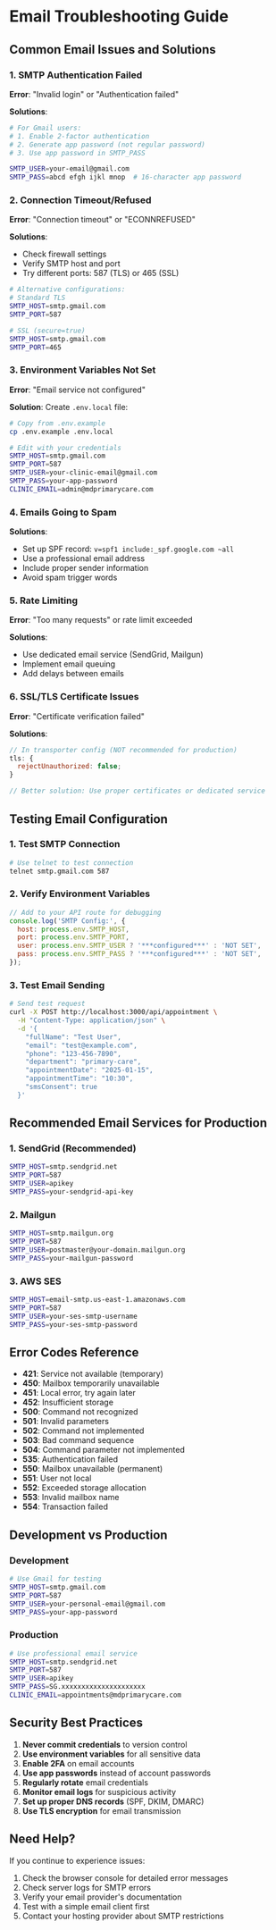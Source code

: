 # Email Troubleshooting Guide

## Common Email Issues and Solutions

### 1. SMTP Authentication Failed

**Error**: "Invalid login" or "Authentication failed"

**Solutions**:

```bash
# For Gmail users:
# 1. Enable 2-factor authentication
# 2. Generate app password (not regular password)
# 3. Use app password in SMTP_PASS

SMTP_USER=your-email@gmail.com
SMTP_PASS=abcd efgh ijkl mnop  # 16-character app password
```

### 2. Connection Timeout/Refused

**Error**: "Connection timeout" or "ECONNREFUSED"

**Solutions**:

- Check firewall settings
- Verify SMTP host and port
- Try different ports: 587 (TLS) or 465 (SSL)

```bash
# Alternative configurations:
# Standard TLS
SMTP_HOST=smtp.gmail.com
SMTP_PORT=587

# SSL (secure=true)
SMTP_HOST=smtp.gmail.com
SMTP_PORT=465
```

### 3. Environment Variables Not Set

**Error**: "Email service not configured"

**Solution**: Create `.env.local` file:

```bash
# Copy from .env.example
cp .env.example .env.local

# Edit with your credentials
SMTP_HOST=smtp.gmail.com
SMTP_PORT=587
SMTP_USER=your-clinic-email@gmail.com
SMTP_PASS=your-app-password
CLINIC_EMAIL=admin@mdprimarycare.com
```

### 4. Emails Going to Spam

**Solutions**:

- Set up SPF record: `v=spf1 include:_spf.google.com ~all`
- Use a professional email address
- Include proper sender information
- Avoid spam trigger words

### 5. Rate Limiting

**Error**: "Too many requests" or rate limit exceeded

**Solutions**:

- Use dedicated email service (SendGrid, Mailgun)
- Implement email queuing
- Add delays between emails

### 6. SSL/TLS Certificate Issues

**Error**: "Certificate verification failed"

**Solutions**:

```javascript
// In transporter config (NOT recommended for production)
tls: {
  rejectUnauthorized: false;
}

// Better solution: Use proper certificates or dedicated service
```

## Testing Email Configuration

### 1. Test SMTP Connection

```bash
# Use telnet to test connection
telnet smtp.gmail.com 587
```

### 2. Verify Environment Variables

```javascript
// Add to your API route for debugging
console.log('SMTP Config:', {
  host: process.env.SMTP_HOST,
  port: process.env.SMTP_PORT,
  user: process.env.SMTP_USER ? '***configured***' : 'NOT SET',
  pass: process.env.SMTP_PASS ? '***configured***' : 'NOT SET',
});
```

### 3. Test Email Sending

```bash
# Send test request
curl -X POST http://localhost:3000/api/appointment \
  -H "Content-Type: application/json" \
  -d '{
    "fullName": "Test User",
    "email": "test@example.com",
    "phone": "123-456-7890",
    "department": "primary-care",
    "appointmentDate": "2025-01-15",
    "appointmentTime": "10:30",
    "smsConsent": true
  }'
```

## Recommended Email Services for Production

### 1. SendGrid (Recommended)

```bash
SMTP_HOST=smtp.sendgrid.net
SMTP_PORT=587
SMTP_USER=apikey
SMTP_PASS=your-sendgrid-api-key
```

### 2. Mailgun

```bash
SMTP_HOST=smtp.mailgun.org
SMTP_PORT=587
SMTP_USER=postmaster@your-domain.mailgun.org
SMTP_PASS=your-mailgun-password
```

### 3. AWS SES

```bash
SMTP_HOST=email-smtp.us-east-1.amazonaws.com
SMTP_PORT=587
SMTP_USER=your-ses-smtp-username
SMTP_PASS=your-ses-smtp-password
```

## Error Codes Reference

- **421**: Service not available (temporary)
- **450**: Mailbox temporarily unavailable
- **451**: Local error, try again later
- **452**: Insufficient storage
- **500**: Command not recognized
- **501**: Invalid parameters
- **502**: Command not implemented
- **503**: Bad command sequence
- **504**: Command parameter not implemented
- **535**: Authentication failed
- **550**: Mailbox unavailable (permanent)
- **551**: User not local
- **552**: Exceeded storage allocation
- **553**: Invalid mailbox name
- **554**: Transaction failed

## Development vs Production

### Development

```bash
# Use Gmail for testing
SMTP_HOST=smtp.gmail.com
SMTP_PORT=587
SMTP_USER=your-personal-email@gmail.com
SMTP_PASS=your-app-password
```

### Production

```bash
# Use professional email service
SMTP_HOST=smtp.sendgrid.net
SMTP_PORT=587
SMTP_USER=apikey
SMTP_PASS=SG.xxxxxxxxxxxxxxxxxxxxx
CLINIC_EMAIL=appointments@mdprimarycare.com
```

## Security Best Practices

1. **Never commit credentials** to version control
2. **Use environment variables** for all sensitive data
3. **Enable 2FA** on email accounts
4. **Use app passwords** instead of account passwords
5. **Regularly rotate** email credentials
6. **Monitor email logs** for suspicious activity
7. **Set up proper DNS records** (SPF, DKIM, DMARC)
8. **Use TLS encryption** for email transmission

## Need Help?

If you continue to experience issues:

1. Check the browser console for detailed error messages
2. Check server logs for SMTP errors
3. Verify your email provider's documentation
4. Test with a simple email client first
5. Contact your hosting provider about SMTP restrictions
